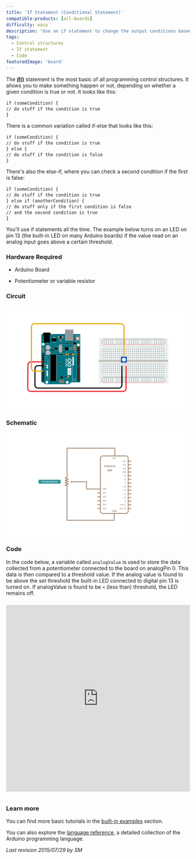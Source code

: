 ```yaml
---
title: 'If Statement (Conditional Statement)'
compatible-products: [all-boards]
difficulty: easy
description: 'Use an if statement to change the output conditions based on changing the input conditions.'
tags: 
  - Control structures
  - If statement
  - Code
featuredImage: 'board'
---
```


The [**if()**](https://www.arduino.cc/en/Reference/If) statement is the most basic of all programming control structures.  It allows you to make something happen or not, depending on whether a given condition is true or not.  It looks like this:

```arduino
if (someCondition) {
// do stuff if the condition is true
}
```

There is a common variation called if-else that looks like this:

```arduino
if (someCondition) {
// do stuff if the condition is true
} else {
// do stuff if the condition is false
}
```

There's also the else-if, where you can check a second condition if the first is false:

```arduino
if (someCondition) {
// do stuff if the condition is true
} else if (anotherCondition) {
// do stuff only if the first condition is false
// and the second condition is true
}
```

You'll use if statements all the time.  The example below turns on an LED on pin 13 (the built-in LED on many Arduino boards) if the value read on an analog input goes above a certain threshold.

### Hardware Required

- Arduino Board

- Potentiometer or variable resistor

### Circuit


![](assets/circuit.png)


### Schematic


![](assets/schematic.png)

### Code

In the code below, a variable called `analogValue` is used to store the data collected from a potentiometer connected to the board on analogPin 0. This data is then compared to a threshold value. If the analog value is found to be above the set threshold the built-in LED connected to digital pin 13 is turned on. If analogValue is found to be `<` (less than) threshold, the LED remains off.

<iframe src='https://create.arduino.cc/example/builtin/05.Control%5CIfStatementConditional/IfStatementConditional/preview?embed&snippet' style='height:510px;width:100%;margin:10px 0' frameborder='0'></iframe>

### Learn more

You can find more basic tutorials in the [built-in examples](/built-in-examples) section.

You can also explore the [language reference](https://www.arduino.cc/reference/en/), a detailed collection of the Arduino programming language.

*Last revision 2015/07/29 by SM*